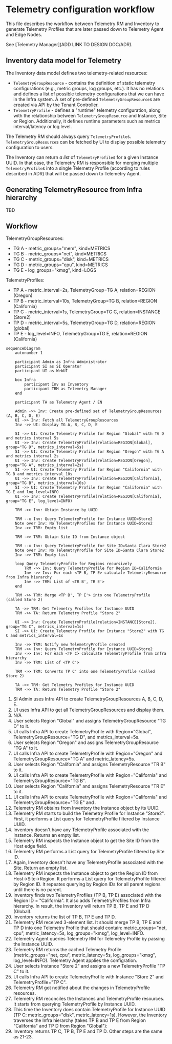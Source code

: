 <!---
  SPDX-FileCopyrightText: (C) 2025 Intel Corporation
  SPDX-License-Identifier: Apache-2.0
-->

# Telemetry configuration workflow

This file describes the workflow between Telemetry RM and Inventory to generate Telemetry Profiles that are later
passed down to Telemetry Agent and Edge Nodes.

See [Telemetry Manager](ADD LINK TO DESIGN DOC/ADR).

## Inventory data model for Telemetry

The Inventory data model defines two telemetry-related resources:

- `TelemetryGroupResource` - contains the definition of static telemetry configurations (e.g., metric groups, log
groups, etc.). It has no relations and defines a list of possible telemetry configurations that we can have in the
Infra system. A set of pre-defined `TelemetryGroupResource`s are created via API by the Tenant Controller.
- `TelemetryProfile` - defines a "runtime" telemetry configuration, along with the relationship between
`TelemetryGroupResource` and Instance, Site or Region. Additionally, it defines runtime parameters such as metrics
interval/latency or log level.
  
The Telemetry RM should always query `TelemetryProfile`s. `TelemetryGroupResource`s can be fetched by UI to display
possible telemetry configuration to users.

The Inventory can return *a list* of `TelemetryProfile`s for a given Instance UUID. In that case, the Telemetry RM is
responsible for merging multiple `TelemetryProfile`s
into a single Telemetry Profile (according to rules described in ADR) that will be passed down to Telemetry Agent.

## Generating TelemetryResource from Infra hierarchy

TBD

## Workflow

TelemetryGroupResources:

- TG A - metric_groups="mem", kind=METRICS
- TG B - metric_groups="net", kind=METRICS
- TG C - metric_groups="disk", kind=METRICS
- TG D - metric_groups="cpu", kind=METRICS
- TG E - log_groups="kmsg", kind=LOGS

TelemetryProfiles:

- TP A - metric_interval=2s, TelemetryGroup=TG A, relation=REGION (Oregon)
- TP B - metric_interval=10s, TelemetryGroup=TG B, relation=REGION (California)
- TP C - metric_interval=1s, TelemetryGroup=TG C, relation=INSTANCE (Store2)
- TP D - metric_interval=5s, TelemetryGroup=TG D, relation=REGION (global)
- TP E - log_level=INFO, TelemetryGroup=TG E, relation=REGION (California)

```mermaid
sequenceDiagram
    autonumber 1

    participant Admin as Infra Administrator
    participant SI as SI Operator
    participant UI as WebUI

    box Infra
        participant Inv as Inventory
        participant TRM as Telemetry Manager
    end

    participant TA as Telemetry Agent / EN

    Admin ->> Inv: Create pre-defined set of TelemetryGroupResources (A, B, C, D, E)
    UI ->> Inv: Fetch all TelemetryGroupResources
    Inv ->> UI: Display TG A, B, C, D, E

    SI ->> UI: Create Telemetry Profile for Region "Global" with TG D and metrics interval 5s
    UI ->> Inv: Create TelemetryProfile(relation=REGION[Global], group="TG D", metrics_interval=5s)
    SI ->> UI: Create Telemetry Profile for Region "Oregon" with TG A and metrics interval 2s
    UI ->> Inv: Create TelemetryProfile(relation=REGION[Oregon], group="TG A", metrics_interval=2s)
    SI ->> UI: Create Telemetry Profile for Region "California" with TG B and metrics interval 10s
    UI ->> Inv: Create TelemetryProfile(relation=REGION[California], group="TG B", metrics_interval=10s)
    SI ->> UI: Create Telemetry Profile for Region "California" with TG E and log level=INFO
    UI ->> Inv: Create TelemetryProfile(relation=REGION[California], group="TG E", log_level=INFO)

    TRM ->> Inv: Obtain Instance by UUID

    TRM --x Inv: Query TelemetryProfile for Instance UUID=Store2
    Note over Inv: No TelemetryProfiles for Instance UUID=Store2
    Inv ->> TRM: Empty list

    TRM ->> TRM: Obtain Site ID from Instance object

    TRM --x Inv: Query TelemetryProfile for Site ID=Santa Clara Store2
    Note over Inv: No TelemetryProfile for Site ID=Santa Clara Store2
    Inv ->> TRM: Empty list

    loop Query TelemetryProfile for Regions recursively 
        TRM ->> Inv: Query TelemetryProfile for Region ID=California
        Inv ->> Inv: For each <TP B, TP E> calculate TelemetryResource from Infra hierarchy
        Inv ->> TRM: List of <TR B', TR E'>
    end

    TRM ->> TRM: Merge <TP B', TP E'> into one TelemetryProfile (called Store 2)

    TA ->> TRM: Get Telemetry Profiles for Instance UUID
    TRM ->> TA: Return Telemetry Profile "Store 2"

    UI ->> Inv: Create TelemetryProfile(relation=INSTANCE[Store2], group="TG C", metrics_interval=1s)
    SI ->> UI: Create Telemetry Profile for Instance "Store2" with TG C and metrics_interval=1s

    Inv ->> TRM: Notify new TelemetryProfile created
    TRM ->> Inv: Query TelemetryProfile for Instance UUID=Store2
    Inv ->> Inv: For each <TP C> calculate TelemetryProfile from Infra hierarchy
    Inv ->> TRM: List of <TP C'>

    TRM ->> TRM: Converts TP C' into one TelemetryProfile (called Store 2)

    TA ->> TRM: Get Telemetry Profiles for Instance UUID
    TRM ->> TA: Return Telemetry Profile "Store 2" 
```

1. SI Admin uses Infra API to create TelemetryGroupResources A, B, C, D, E.
2. UI uses Infra API to get all TelemetryGroupResources and display them.
3. N/A
4. User selects Region "Global" and assigns TelemetryGroupResource "TG D" to it.
5. UI calls Infra API to create TelemetryProfile  with Region="Global", TelemetryGroupResource="TG D", and
metrics_interval=5s.
6. User selects Region "Oregon" and assigns TelemetryGroupResource "TG A" to it.
7. UI calls Infra API to create TelemetryProfile with Region="Oregon" and TelemetryGroupResource="TG A" and
metric_latency=5s.
8. User selects Region "California" and assigns TelemetryResource "TR B" to it.
9. UI calls Infra API to create TelemetryProfile with Region="California" and TelemetryGroupResource="TG B".
10. User selects Region "California" and assigns TelemetryResource "TR E" to it.
11. UI calls Infra API to create TelemetryProfile with Region="California" and TelemetryGroupResource="TG E" and .
12. Telemetry RM obtains from Inventory the Instance object by its UUID.
13. Telemetry RM starts to build the Telemetry Profile for Instance "Store2". First, it performs a List query for
TelemetryProfile filtered by Instance UUID.
14. Inventory doesn't have any TelemetryProfile associated with the Instance. Returns an empty list.
15. Telemetry RM inspects the Instance object to get the Site ID from the Host edge field.
16. Telemetry RM performs a List query for TelemetryProfile filtered by Site ID.
17. Again, Inventory doesn't have any TelemetryProfile associated with the Site. Return an empty list.
18. Telemetry RM inspects the Instance object to get the Region ID from Host->Site->Region. It performs a List query
for TelemetryProfile filtered by Region ID. It repeates querying by Region IDs for all parent regions until there is
no parent.
19. Inventory finds two TelemetryProfiles (TP B, TP E) associated with the Region ID = "California". It also adds
TelemetryProfiles from Infra hierarchy. In result, the Inventory will return TP B, TP E and TP D (Global).
20. Inventory returns the list of TP B, TP E and TP D.
21. Telemetry RM received 3-element list. It should merge TP B, TP E and TP D into one Telemetry Profile that should
contain: metric_groups="net, cpu", metric_latency=5s, log_groups="kmsg", log_level=INFO.
22. Telemetry Agent queries Telemetry RM for Telemetry Profile by passing the Instance UUID.
23. Telemetry RM returns the cached Telemetry Profile (metric_groups="net, cpu", metric_latency=5s, log_groups="kmsg",
log_level=INFO). Telemetry Agent applies the configration.
24. User selects Instance "Store 2" and assigns a new TelemetryProfile "TP C" to it.
25. UI calls Infra API to create TelemetryProfile with Instance "Store 2" and TelemetryProfile="TP C".
26. Telemetry RM got notified about the changes in TelemetryProfile resources.
27. Telemetry RM reconciles the Instances and TelemetryProfile resources. It starts from querying TelemetryProfile by
Instance UUID.
28. This time the Inventory does contain TelemetryProfile for Instance UUID (TP C: metric_groups="disk",
metric_latency=1s). However, the Inventory traverses the Infra hierarchy (takes TP B and TP E from Region "California"
and TP D from Region "Global"):
29. Inventory returns TP C, TP B, TP E and TP D. Other steps are the same as 21-23.
